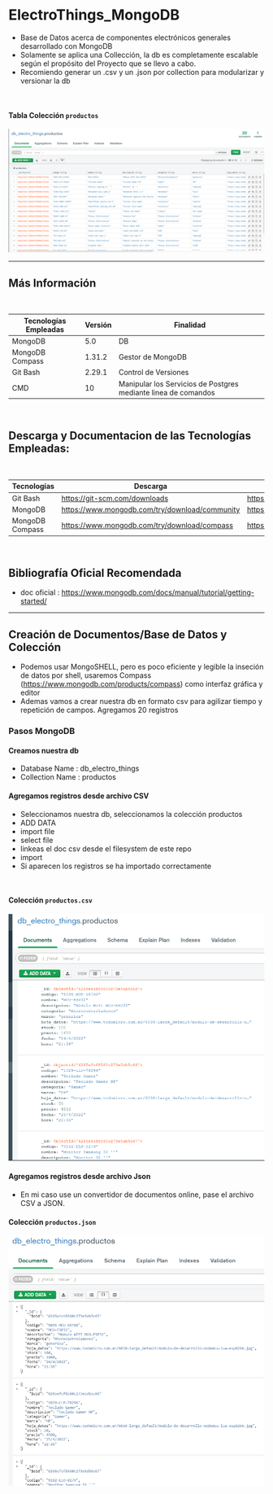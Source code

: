 # ElectroThings_MongoDB
* Base de Datos acerca de componentes electrónicos generales desarrollado con MongoDB
* Solamente se aplica una Collección, la db es completamente escalable según el propósito del Proyecto que se llevo a cabo.
* Recomiendo generar un .csv y un .json por collection para modularizar y versionar la db

</br>

#### Tabla Colección  `productos`

![Index app](https://github.com/andresWeitzel/db_ElectroThings_MongoDB/blob/master/doc/collection.table.png)





<hr>

## Más Información

</br>


| **Tecnologías Empleadas** | **Versión** | **Finalidad** |               
| ------------- | ------------- | ------------- |
| MongoDB | 5.0  | DB  |
| MongoDB Compass | 1.31.2  | Gestor de MongoDB | 
| Git Bash | 2.29.1  | Control de Versiones |
| CMD | 10 | Manipular los Servicios de Postgres mediante linea de comandos | 

</br>


## Descarga y Documentacion de las Tecnologías Empleadas:

</br>

| **Tecnologías** | **Descarga** | **Documentación** |               
| ------------- | ------------- | ------------- |
| Git Bash |  https://git-scm.com/downloads |   https://git-scm.com/docs |
| MongoDB |  https://www.mongodb.com/try/download/community  | https://www.mongodb.com/try/download/community |
| MongoDB Compass | https://www.mongodb.com/try/download/compass  | https://www.mongodb.com/try/download/compass | 

</br>

## Bibliografía Oficial Recomendada
* doc oficial : https://www.mongodb.com/docs/manual/tutorial/getting-started/




<hr>

## Creación de Documentos/Base de Datos y Colección

* Podemos usar MongoSHELL, pero es poco eficiente y legible la inseción de datos por shell, usaremos Compass (https://www.mongodb.com/products/compass) como interfaz gráfica y editor
* Ademas vamos a crear nuestra db en formato csv para agilizar tiempo y repetición de campos. Agregamos 20 registros

### Pasos MongoDB

#### Creamos nuestra db
* Database Name : db_electro_things
* Collection Name : productos

#### Agregamos registros desde archivo CSV
* Seleccionamos nuestra db, seleccionamos la colección productos
* ADD DATA
* import file
* select file
* linkeas el doc csv desde el filesystem de este repo
* import
* Si aparecen los registros se ha importado correctamente
</br>

####  Colección  `productos.csv`

![Index app](https://github.com/andresWeitzel/db_ElectroThings_MongoDB/blob/master/doc/collection.csv.png)
 

#### Agregamos registros desde archivo Json
* En mi caso use un convertidor de documentos online, pase el archivo CSV a JSON. 

####  Colección  `productos.json`

![Index app](https://github.com/andresWeitzel/db_ElectroThings_MongoDB/blob/master/doc/collection.json.png)
 

